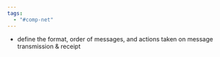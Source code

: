 ```yaml
---
tags:
  - "#comp-net"
---
```

- define the format, order of messages, and actions taken on message transmission & receipt